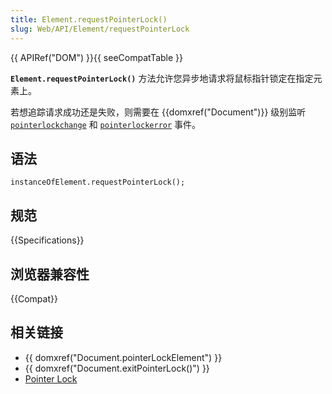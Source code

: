 ```yaml
---
title: Element.requestPointerLock()
slug: Web/API/Element/requestPointerLock
---
```


{{ APIRef("DOM") }}{{ seeCompatTable }}

**`Element.requestPointerLock()`** 方法允许您异步地请求将鼠标指针锁定在指定元素上。

若想追踪请求成功还是失败，则需要在 {{domxref("Document")}} 级别监听 [`pointerlockchange`](/zh-CN/docs/Web/API/Document/pointerlockchange_event) 和 [`pointerlockerror`](/zh-CN/docs/Web/API/Document/pointerlockerror_event) 事件。

## 语法

```plain
instanceOfElement.requestPointerLock();
```

## 规范

{{Specifications}}

## 浏览器兼容性

{{Compat}}

## 相关链接

- {{ domxref("Document.pointerLockElement") }}
- {{ domxref("Document.exitPointerLock()") }}
- [Pointer Lock](/Web/API/Pointer_Lock_API)
